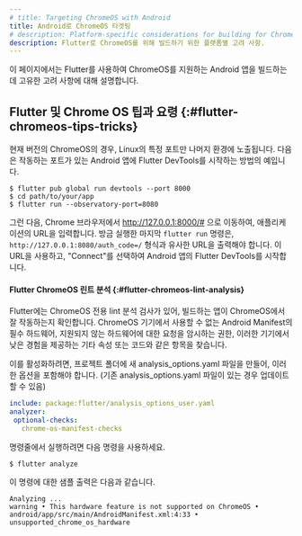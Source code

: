 ```yaml
---
# title: Targeting ChromeOS with Android
title: Android로 ChromeOS 타겟팅
# description: Platform-specific considerations for building for ChromeOS with Flutter.
description: Flutter로 ChromeOS를 위해 빌드하기 위한 플랫폼별 고려 사항.
---
```


이 페이지에서는 Flutter를 사용하여 ChromeOS를 지원하는 Android 앱을 빌드하는 데 고유한 고려 사항에 대해 설명합니다.

## Flutter 및 Chrome OS 팁과 요령 {:#flutter-chromeos-tips-tricks}

현재 버전의 ChromeOS의 경우, Linux의 특정 포트만 나머지 환경에 노출됩니다. 
다음은 작동하는 포트가 있는 Android 앱에 Flutter DevTools를 시작하는 방법의 예입니다.

```console
$ flutter pub global run devtools --port 8000
$ cd path/to/your/app
$ flutter run --observatory-port=8080
```

그런 다음, Chrome 브라우저에서 http://127.0.0.1:8000/# 으로 이동하여, 애플리케이션의 URL을 입력합니다. 
방금 실행한 마지막 `flutter run` 명령은, 
`http://127.0.0.1:8080/auth_code=/` 형식과 유사한 URL을 출력해야 합니다. 
이 URL을 사용하고, "Connect"를 선택하여 Android 앱의 Flutter DevTools를 시작합니다.

#### Flutter ChromeOS 린트 분석 {:#flutter-chromeos-lint-analysis}

Flutter에는 ChromeOS 전용 lint 분석 검사가 있어, 빌드하는 앱이 ChromeOS에서 잘 작동하는지 확인합니다. 
ChromeOS 기기에서 사용할 수 없는 Android Manifest의 필수 하드웨어, 
지원되지 않는 하드웨어에 대한 요청을 암시하는 권한, 
이러한 기기에서 낮은 경험을 제공하는 기타 속성 또는 코드와 같은 항목을 찾습니다.

이를 활성화하려면, 프로젝트 폴더에 새 analysis_options.yaml 파일을 만들어, 이러한 옵션을 포함해야 합니다. 
(기존 analysis_options.yaml 파일이 있는 경우 업데이트할 수 있음)

```yaml
include: package:flutter/analysis_options_user.yaml
analyzer:
 optional-checks:
   chrome-os-manifest-checks
```

명령줄에서 실행하려면 다음 명령을 사용하세요.

```console
$ flutter analyze
```

이 명령에 대한 샘플 출력은 다음과 같습니다.

```console
Analyzing ...
warning • This hardware feature is not supported on ChromeOS •
android/app/src/main/AndroidManifest.xml:4:33 • unsupported_chrome_os_hardware
```
